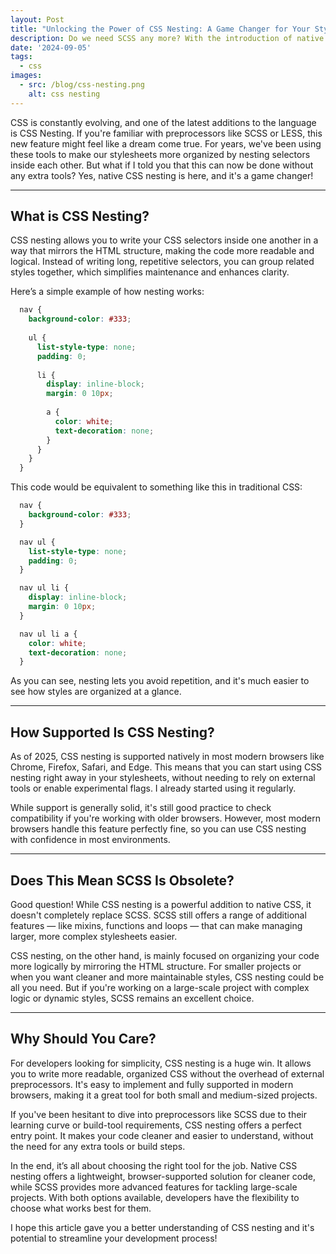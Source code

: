 ```yaml
---
layout: Post
title: "Unlocking the Power of CSS Nesting: A Game Changer for Your Stylesheets"
description: Do we need SCSS any more? With the introduction of native CSS nesting, the need for preprocessors like SCSS is less critical, as modern browsers now support cleaner and more maintainable nested rules.
date: '2024-09-05'
tags:
  - css
images:
  - src: /blog/css-nesting.png
    alt: css nesting
---
```


CSS is constantly evolving, and one of the latest additions to the language is CSS Nesting. If you're familiar with preprocessors like SCSS or LESS, this new feature might feel like a dream come true. For years, we've been using these tools to make our stylesheets more organized by nesting selectors inside each other. But what if I told you that this can now be done without any extra tools? Yes, native CSS nesting is here, and it's a game changer!

---

## What is CSS Nesting?

CSS nesting allows you to write your CSS selectors inside one another in a way that mirrors the HTML structure, making the code more readable and logical. Instead of writing long, repetitive selectors, you can group related styles together, which simplifies maintenance and enhances clarity.

Here’s a simple example of how nesting works:

```css
  nav {
    background-color: #333;
    
    ul {
      list-style-type: none;
      padding: 0;
      
      li {
        display: inline-block;
        margin: 0 10px;
        
        a {
          color: white;
          text-decoration: none;
        }
      }
    }
  }
```
This code would be equivalent to something like this in traditional CSS:

```css
  nav {
    background-color: #333;
  }

  nav ul {
    list-style-type: none;
    padding: 0;
  }

  nav ul li {
    display: inline-block;
    margin: 0 10px;
  }

  nav ul li a {
    color: white;
    text-decoration: none;
  }
```

As you can see, nesting lets you avoid repetition, and it's much easier to see how styles are organized at a glance.

---

## How Supported Is CSS Nesting?

As of 2025, CSS nesting is supported natively in most modern browsers like Chrome, Firefox, Safari, and Edge. This means that you can start using CSS nesting right away in your stylesheets, without needing to rely on external tools or enable experimental flags. I already started using it regularly.

While support is generally solid, it's still good practice to check compatibility if you're working with older browsers. However, most modern browsers handle this feature perfectly fine, so you can use CSS nesting with confidence in most environments.

---

## Does This Mean SCSS Is Obsolete?

Good question! While CSS nesting is a powerful addition to native CSS, it doesn't completely replace SCSS. SCSS still offers a range of additional features — like mixins, functions and loops — that can make managing larger, more complex stylesheets easier.

CSS nesting, on the other hand, is mainly focused on organizing your code more logically by mirroring the HTML structure. For smaller projects or when you want cleaner and more maintainable styles, CSS nesting could be all you need. But if you're working on a large-scale project with complex logic or dynamic styles, SCSS remains an excellent choice.

---

## Why Should You Care?

For developers looking for simplicity, CSS nesting is a huge win. It allows you to write more readable, organized CSS without the overhead of external preprocessors. It's easy to implement and fully supported in modern browsers, making it a great tool for both small and medium-sized projects.

If you've been hesitant to dive into preprocessors like SCSS due to their learning curve or build-tool requirements, CSS nesting offers a perfect entry point. It makes your code cleaner and easier to understand, without the need for any extra tools or build steps.

In the end, it’s all about choosing the right tool for the job. Native CSS nesting offers a lightweight, browser-supported solution for cleaner code, while SCSS provides more advanced features for tackling large-scale projects. With both options available, developers have the flexibility to choose what works best for them.

I hope this article gave you a better understanding of CSS nesting and it's potential to streamline your development process! 

